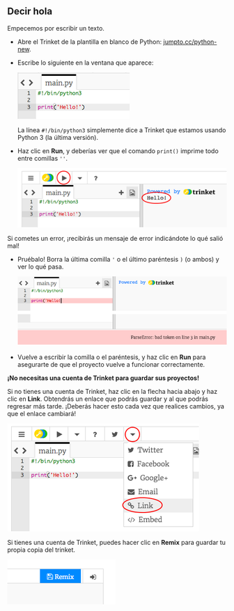 ## Decir hola

Empecemos por escribir un texto.

+ Abre el Trinket de la plantilla en blanco de Python: <a href="http://jumpto.cc/python-new" target="_blank">jumpto.cc/python-new</a>.

+ Escribe lo siguiente en la ventana que aparece:
    
    ![screenshot](images/me-hi.png)
    
    La línea `#!/bin/python3` simplemente dice a Trinket que estamos usando Python 3 (la última versión).

+ Haz clic en **Run**, y deberías ver que el comando `print()` imprime todo entre comillas `''`.
    
    ![screenshot](images/me-hi-test.png)

Si cometes un error, ¡recibirás un mensaje de error indicándote lo qué salió mal!

+ Pruébalo! Borra la última comilla `'` o el último paréntesis `)` (o ambos) y ver lo qué pasa.
    
    ![screenshot](images/me-syntax.png)

+ Vuelve a escribir la comilla o el paréntesis, y haz clic en **Run** para asegurarte de que el proyecto vuelve a funcionar correctamente.

**¡No necesitas una cuenta de Trinket para guardar sus proyectos!**

Si no tienes una cuenta de Trinket, haz clic en la flecha hacia abajo y haz clic en **Link**. Obtendrás un enlace que podrás guardar y al que podrás regresar más tarde. ¡Deberás hacer esto cada vez que realices cambios, ya que el enlace cambiará!

![screenshot](images/me-link.png)

Si tienes una cuenta de Trinket, puedes hacer clic en **Remix** para guardar tu propia copia del trinket.

![screenshot](images/me-remix.png)